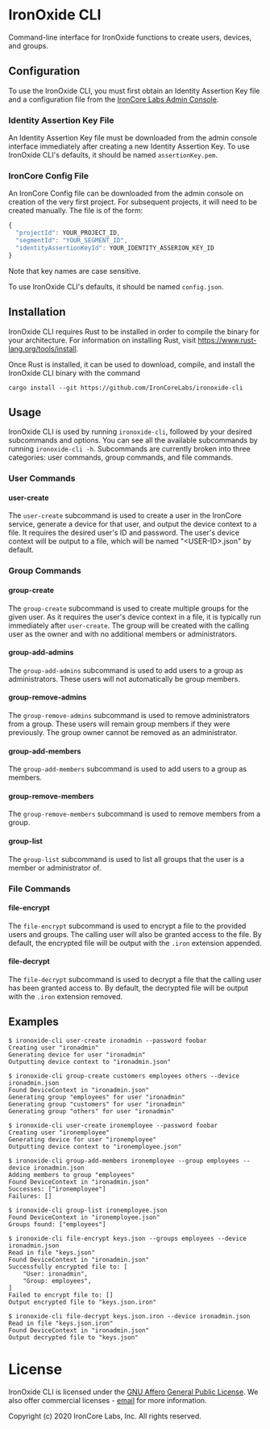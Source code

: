 # IronOxide CLI

Command-line interface for IronOxide functions to create users, devices, and groups.

## Configuration

To use the IronOxide CLI, you must first obtain an Identity Assertion Key file and a configuration file
from the [IronCore Labs Admin Console](https://admin.ironcorelabs.com).

### Identity Assertion Key File

An Identity Assertion Key file must be downloaded from the admin console interface immediately after creating
a new Identity Assertion Key. To use IronOxide CLI's defaults, it should be named `assertionKey.pem`.

### IronCore Config File

An IronCore Config file can be downloaded from the admin console on creation of the very first project. For subsequent projects, it will need to be created manually. The file is of the form:

```javascript
{
  "projectId": YOUR_PROJECT_ID,
  "segmentId": "YOUR_SEGMENT_ID",
  "identityAssertionKeyId": YOUR_IDENTITY_ASSERION_KEY_ID
}
```

Note that key names are case sensitive.

To use IronOxide CLI's defaults, it should be named `config.json`.

## Installation

IronOxide CLI requires Rust to be installed in order to compile the binary for your architecture.
For information on installing Rust, visit https://www.rust-lang.org/tools/install.

Once Rust is installed, it can be used to download, compile, and install the IronOxide CLI binary with the command

```
cargo install --git https://github.com/IronCoreLabs/ironoxide-cli
```

## Usage

IronOxide CLI is used by running `ironoxide-cli`, followed by your desired subcommands and options.
You can see all the available subcommands by running `ironoxide-cli -h`.
Subcommands are currently broken into three categories: user commands, group commands, and file commands.

### User Commands

#### user-create

The `user-create` subcommand is used to create a user in the IronCore service, generate a device for that user,
and output the device context to a file. It requires the desired user's ID and password. The user's device context
will be output to a file, which will be named "\<USER-ID\>.json" by default.

### Group Commands

#### group-create

The `group-create` subcommand is used to create multiple groups for the given user. As it requires the user's
device context in a file, it is typically run immediately after `user-create`. The group will be created with
the calling user as the owner and with no additional members or administrators.

#### group-add-admins

The `group-add-admins` subcommand is used to add users to a group as administrators. These users will not automatically be group members.

#### group-remove-admins

The `group-remove-admins` subcommand is used to remove administrators from a group. These users will remain group members
if they were previously. The group owner cannot be removed as an administrator.

#### group-add-members

The `group-add-members` subcommand is used to add users to a group as members.

#### group-remove-members

The `group-remove-members` subcommand is used to remove members from a group.

#### group-list

The `group-list` subcommand is used to list all groups that the user is a member or administrator of.

### File Commands

#### file-encrypt

The `file-encrypt` subcommand is used to encrypt a file to the provided users and groups. The calling user
will also be granted access to the file. By default, the encrypted file will be output with the `.iron` extension appended.

#### file-decrypt

The `file-decrypt` subcommand is used to decrypt a file that the calling user has been granted access to. By default, the
decrypted file will be output with the `.iron` extension removed.

## Examples

```console
$ ironoxide-cli user-create ironadmin --password foobar
Creating user "ironadmin"
Generating device for user "ironadmin"
Outputting device context to "ironadmin.json"

$ ironoxide-cli group-create customers employees others --device ironadmin.json
Found DeviceContext in "ironadmin.json"
Generating group "employees" for user "ironadmin"
Generating group "customers" for user "ironadmin"
Generating group "others" for user "ironadmin"

$ ironoxide-cli user-create ironemployee --password foobar
Creating user "ironemployee"
Generating device for user "ironemployee"
Outputting device context to "ironemployee.json"

$ ironoxide-cli group-add-members ironemployee --group employees --device ironadmin.json
Adding members to group "employees"
Found DeviceContext in "ironadmin.json"
Successes: ["ironemployee"]
Failures: []

$ ironoxide-cli group-list ironemployee.json
Found DeviceContext in "ironemployee.json"
Groups found: ["employees"]

$ ironoxide-cli file-encrypt keys.json --groups employees --device ironadmin.json
Read in file "keys.json"
Found DeviceContext in "ironadmin.json"
Successfully encrypted file to: [
    "User: ironadmin",
    "Group: employees",
]
Failed to encrypt file to: []
Output encrypted file to "keys.json.iron"

$ ironoxide-cli file-decrypt keys.json.iron --device ironadmin.json
Read in file "keys.json.iron"
Found DeviceContext in "ironadmin.json"
Output decrypted file to "keys.json"
```

# License

IronOxide CLI is licensed under the [GNU Affero General Public License](LICENSE).
We also offer commercial licenses - [email](mailto:info@ironcorelabs.com) for more information.

Copyright (c) 2020 IronCore Labs, Inc.
All rights reserved.
